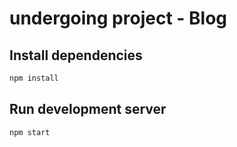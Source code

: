 
# undergoing project - Blog

## Install dependencies

```sh
npm install
```

## Run development server

```sh
npm start
```
